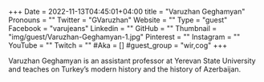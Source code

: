 +++
Date = 2022-11-13T04:45:01+04:00
title = "Varuzhan Geghamyan"
Pronouns = ""
Twitter = "GVaruzhan"
Website = ""
Type = "guest"
Facebook = "varujeans"
Linkedin = ""
GitHub = ""
Thumbnail = "img/guest/Varuzhan-Geghamyan-1.jpg"
Pinterest = ""
Instagram = ""
YouTube = ""
Twitch = ""
#Aka = []
#guest_group = "wir,cog"
+++

Varuzhan Geghamyan is an assistant professor at Yerevan State University and teaches on Turkey’s modern history and the history of Azerbaijan.
